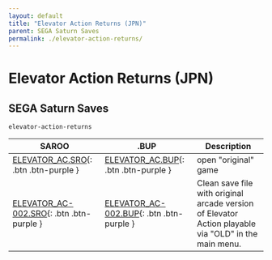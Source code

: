 ```yaml
---
layout: default
title: "Elevator Action Returns (JPN)"
parent: SEGA Saturn Saves
permalink: ./elevator-action-returns/
---
```

# Elevator Action Returns (JPN)

## SEGA Saturn Saves

`elevator-action-returns`

| SAROO | .BUP | Description |
|------|----------|-------------|
| [ELEVATOR_AC.SRO](ELEVATOR_AC.SRO){: .btn .btn-purple } | [ELEVATOR_AC.BUP](ELEVATOR_AC.BUP){: .btn .btn-purple } | open "original" game |
| [ELEVATOR_AC-002.SRO](ELEVATOR_AC-002.SRO){: .btn .btn-purple } | [ELEVATOR_AC-002.BUP](ELEVATOR_AC-002.BUP){: .btn .btn-purple } | Clean save file with original arcade version of Elevator Action playable via "OLD" in the main menu. |
